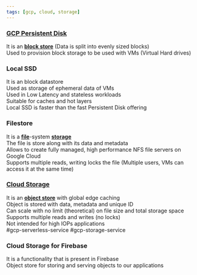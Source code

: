 ```yaml
---
tags: [gcp, cloud, storage]
---
```


### [GCP Persistent Disk](GCP%20Persistent%20Disk.md)

It is an **<u>block store</u>** (Data is split into evenly sized blocks)  
Used to provision block storage to be used with VMs (Virtual Hard drives)

### Local SSD

It is an block datastore  
Used as storage of ephemeral data of VMs  
Used in Low Latency and stateless workloads  
Suitable for caches and hot layers  
Local SSD is faster than the fast Persistent Disk offering

### Filestore

It is a **<u>file</u>**-system **<u>storage</u>**  
The file is store along with its data and metadata  
Allows to create fully managed, high performance NFS file servers on Google Cloud  
Supports multiple reads, writing locks the file (Multiple users, VMs can access it at the same time)

### [Cloud Storage](Cloud%20Storage.md)

It is an **<u>object store</u>** with global edge caching  
Object is stored with data, metadata and unique ID  
Can scale with no limit (theoretical) on file size and total storage space  
Supports multiple reads and writes (no locks)  
Not intended for high IOPs applications  
#gcp-serverless-service #gcp-storage-service

### Cloud Storage for Firebase

It is a functionality that is present in Firebase  
Object store for storing and serving objects to our applications
